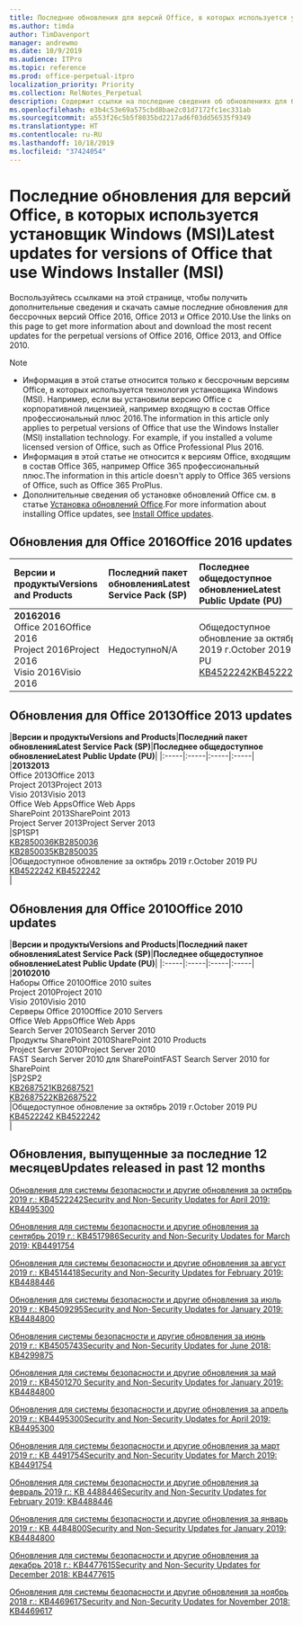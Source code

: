 ```yaml
---
title: Последние обновления для версий Office, в которых используется установщик Windows (MSI)
ms.author: timda
author: TimDavenport
manager: andrewmo
ms.date: 10/9/2019
ms.audience: ITPro
ms.topic: reference
ms.prod: office-perpetual-itpro
localization_priority: Priority
ms.collection: RelNotes_Perpetual
description: Содержит ссылки на последние сведения об обновлениях для бессрочных версий Office 2016, Office 2013 и Office 2010 для ИТ-специалистов
ms.openlocfilehash: e3b4c53e69a575cbd8bae2c01d7172fc1ec331ab
ms.sourcegitcommit: a553f26c5b5f8035bd2217ad6f03dd56535f9349
ms.translationtype: HT
ms.contentlocale: ru-RU
ms.lasthandoff: 10/18/2019
ms.locfileid: "37424054"
---
```

# <a name="latest-updates-for-versions-of-office-that-use-windows-installer-msi"></a><span data-ttu-id="0632d-103">Последние обновления для версий Office, в которых используется установщик Windows (MSI)</span><span class="sxs-lookup"><span data-stu-id="0632d-103">Latest updates for versions of Office that use Windows Installer (MSI)</span></span>

<span data-ttu-id="0632d-104">Воспользуйтесь ссылками на этой странице, чтобы получить дополнительные сведения и скачать самые последние обновления для бессрочных версий Office 2016, Office 2013 и Office 2010.</span><span class="sxs-lookup"><span data-stu-id="0632d-104">Use the links on this page to get more information about and download the most recent updates for the perpetual versions of Office 2016, Office 2013, and Office 2010.</span></span>
  
 
> [!NOTE]
> - <span data-ttu-id="0632d-p101">Информация в этой статье относится только к бессрочным версиям Office, в которых используется технология установщика Windows (MSI). Например, если вы установили версию Office с корпоративной лицензией, например входящую в состав Office профессиональный плюс 2016.</span><span class="sxs-lookup"><span data-stu-id="0632d-p101">The information in this article only applies to perpetual versions of Office that use the Windows Installer (MSI) installation technology. For example, if you installed a volume licensed version of Office, such as Office Professional Plus 2016.</span></span>
> - <span data-ttu-id="0632d-107">Информация в этой статье не относится к версиям Office, входящим в состав Office 365, например Office 365 профессиональный плюс.</span><span class="sxs-lookup"><span data-stu-id="0632d-107">The information in this article doesn't apply to Office 365 versions of Office, such as Office 365 ProPlus.</span></span>
> - <span data-ttu-id="0632d-108">Дополнительные сведения об установке обновлений Office см. в статье [Установка обновлений Office](https://support.office.com/article/2ab296f3-7f03-43a2-8e50-46de917611c5).</span><span class="sxs-lookup"><span data-stu-id="0632d-108">For more information about installing Office updates, see [Install Office updates](https://support.office.com/article/2ab296f3-7f03-43a2-8e50-46de917611c5).</span></span> 


## <a name="office-2016-updates"></a><span data-ttu-id="0632d-109">Обновления для Office 2016</span><span class="sxs-lookup"><span data-stu-id="0632d-109">Office 2016 updates</span></span>

|<span data-ttu-id="0632d-110">**Версии и продукты**</span><span class="sxs-lookup"><span data-stu-id="0632d-110">**Versions and Products**</span></span>|<span data-ttu-id="0632d-111">**Последний пакет обновления**</span><span class="sxs-lookup"><span data-stu-id="0632d-111">**Latest Service Pack (SP)**</span></span>|<span data-ttu-id="0632d-112">**Последнее общедоступное обновление**</span><span class="sxs-lookup"><span data-stu-id="0632d-112">**Latest Public Update (PU)**</span></span>|
|:-----|:-----|:-----|
|<span data-ttu-id="0632d-113">**2016**</span><span class="sxs-lookup"><span data-stu-id="0632d-113">**2016**</span></span> <br/> <span data-ttu-id="0632d-114">Office 2016</span><span class="sxs-lookup"><span data-stu-id="0632d-114">Office 2016</span></span>  <br/> <span data-ttu-id="0632d-115">Project 2016</span><span class="sxs-lookup"><span data-stu-id="0632d-115">Project 2016</span></span>  <br/> <span data-ttu-id="0632d-116">Visio 2016</span><span class="sxs-lookup"><span data-stu-id="0632d-116">Visio 2016</span></span>  <br/> |<span data-ttu-id="0632d-117">Недоступно</span><span class="sxs-lookup"><span data-stu-id="0632d-117">N/A</span></span>  <br/> |<span data-ttu-id="0632d-118">Общедоступное обновление за октябрь 2019 г.</span><span class="sxs-lookup"><span data-stu-id="0632d-118">October 2019 PU</span></span>  <br/> [<span data-ttu-id="0632d-119">KB4522242</span><span class="sxs-lookup"><span data-stu-id="0632d-119">KB4522242</span></span>](https://support.microsoft.com/help/4522242) <br/> |
   
## <a name="office-2013-updates"></a><span data-ttu-id="0632d-120">Обновления для Office 2013</span><span class="sxs-lookup"><span data-stu-id="0632d-120">Office 2013 updates</span></span>

|<span data-ttu-id="0632d-121">**Версии и продукты**</span><span class="sxs-lookup"><span data-stu-id="0632d-121">**Versions and Products**</span></span>|<span data-ttu-id="0632d-122">**Последний пакет обновления**</span><span class="sxs-lookup"><span data-stu-id="0632d-122">**Latest Service Pack (SP)**</span></span>|<span data-ttu-id="0632d-123">**Последнее общедоступное обновление**</span><span class="sxs-lookup"><span data-stu-id="0632d-123">**Latest Public Update (PU)**</span></span>|
|:-----|:-----|:-----|:-----|
|<span data-ttu-id="0632d-124">**2013**</span><span class="sxs-lookup"><span data-stu-id="0632d-124">**2013**</span></span> <br/> <span data-ttu-id="0632d-125">Office 2013</span><span class="sxs-lookup"><span data-stu-id="0632d-125">Office 2013</span></span>  <br/> <span data-ttu-id="0632d-126">Project 2013</span><span class="sxs-lookup"><span data-stu-id="0632d-126">Project 2013</span></span>  <br/> <span data-ttu-id="0632d-127">Visio 2013</span><span class="sxs-lookup"><span data-stu-id="0632d-127">Visio 2013</span></span>  <br/> <span data-ttu-id="0632d-128">Office Web Apps</span><span class="sxs-lookup"><span data-stu-id="0632d-128">Office Web Apps</span></span>  <br/> <span data-ttu-id="0632d-129">SharePoint 2013</span><span class="sxs-lookup"><span data-stu-id="0632d-129">SharePoint 2013</span></span>  <br/> <span data-ttu-id="0632d-130">Project Server 2013</span><span class="sxs-lookup"><span data-stu-id="0632d-130">Project Server 2013</span></span>  <br/> |<span data-ttu-id="0632d-131">SP1</span><span class="sxs-lookup"><span data-stu-id="0632d-131">SP1</span></span> <br/> [<span data-ttu-id="0632d-132">KB2850036</span><span class="sxs-lookup"><span data-stu-id="0632d-132">KB2850036</span></span>](https://support.microsoft.com/kb/2850036) <br/>[<span data-ttu-id="0632d-133">KB2850035</span><span class="sxs-lookup"><span data-stu-id="0632d-133">KB2850035</span></span>](https://support.microsoft.com/kb/2850035) <br/> |<span data-ttu-id="0632d-134">Общедоступное обновление за октябрь 2019 г.</span><span class="sxs-lookup"><span data-stu-id="0632d-134">October 2019 PU</span></span>  <br/> [<span data-ttu-id="0632d-135">KB4522242 </span><span class="sxs-lookup"><span data-stu-id="0632d-135">KB4522242 </span></span>](https://support.microsoft.com/help/4522242 ) <br/> |
   
## <a name="office-2010-updates"></a><span data-ttu-id="0632d-136">Обновления для Office 2010</span><span class="sxs-lookup"><span data-stu-id="0632d-136">Office 2010 updates</span></span>

|<span data-ttu-id="0632d-137">**Версии и продукты**</span><span class="sxs-lookup"><span data-stu-id="0632d-137">**Versions and Products**</span></span>|<span data-ttu-id="0632d-138">**Последний пакет обновления**</span><span class="sxs-lookup"><span data-stu-id="0632d-138">**Latest Service Pack (SP)**</span></span>|<span data-ttu-id="0632d-139">**Последнее общедоступное обновление**</span><span class="sxs-lookup"><span data-stu-id="0632d-139">**Latest Public Update (PU)**</span></span>|
|:-----|:-----|:-----|:-----|
|<span data-ttu-id="0632d-140">**2010**</span><span class="sxs-lookup"><span data-stu-id="0632d-140">**2010**</span></span> <br/> <span data-ttu-id="0632d-141">Наборы Office 2010</span><span class="sxs-lookup"><span data-stu-id="0632d-141">Office 2010 suites</span></span>  <br/> <span data-ttu-id="0632d-142">Project 2010</span><span class="sxs-lookup"><span data-stu-id="0632d-142">Project 2010</span></span>  <br/> <span data-ttu-id="0632d-143">Visio 2010</span><span class="sxs-lookup"><span data-stu-id="0632d-143">Visio 2010</span></span>  <br/> <span data-ttu-id="0632d-144">Серверы Office 2010</span><span class="sxs-lookup"><span data-stu-id="0632d-144">Office 2010 Servers</span></span>  <br/> <span data-ttu-id="0632d-145">Office Web Apps</span><span class="sxs-lookup"><span data-stu-id="0632d-145">Office Web Apps</span></span>  <br/> <span data-ttu-id="0632d-146">Search Server 2010</span><span class="sxs-lookup"><span data-stu-id="0632d-146">Search Server 2010</span></span>  <br/> <span data-ttu-id="0632d-147">Продукты SharePoint 2010</span><span class="sxs-lookup"><span data-stu-id="0632d-147">SharePoint 2010 Products</span></span>  <br/> <span data-ttu-id="0632d-148">Project Server 2010</span><span class="sxs-lookup"><span data-stu-id="0632d-148">Project Server 2010</span></span>  <br/> <span data-ttu-id="0632d-149">FAST Search Server 2010 для SharePoint</span><span class="sxs-lookup"><span data-stu-id="0632d-149">FAST Search Server 2010 for SharePoint</span></span>  <br/> |<span data-ttu-id="0632d-150">SP2</span><span class="sxs-lookup"><span data-stu-id="0632d-150">SP2</span></span> <br/>[<span data-ttu-id="0632d-151">KB2687521</span><span class="sxs-lookup"><span data-stu-id="0632d-151">KB2687521</span></span>](https://support.microsoft.com/kb/2687521) <br/> [<span data-ttu-id="0632d-152">KB2687522</span><span class="sxs-lookup"><span data-stu-id="0632d-152">KB2687522</span></span>](https://support.microsoft.com/kb/2687522) <br/> |<span data-ttu-id="0632d-153">Общедоступное обновление за октябрь 2019 г.</span><span class="sxs-lookup"><span data-stu-id="0632d-153">October 2019 PU</span></span>  <br/> [<span data-ttu-id="0632d-154">KB4522242 </span><span class="sxs-lookup"><span data-stu-id="0632d-154">KB4522242 </span></span>](https://support.microsoft.com/help/4522242 ) <br/>|
   

   
## <a name="updates-released-in-past-12-months"></a><span data-ttu-id="0632d-155">Обновления, выпущенные за последние 12 месяцев</span><span class="sxs-lookup"><span data-stu-id="0632d-155">Updates released in past 12 months</span></span>

[<span data-ttu-id="0632d-156">Обновления для системы безопасности и другие обновления за октябрь 2019 г.: KB4522242</span><span class="sxs-lookup"><span data-stu-id="0632d-156">Security and Non-Security Updates for April 2019: KB4495300</span></span>](https://support.microsoft.com/help/4522242)

[<span data-ttu-id="0632d-157">Обновления для системы безопасности и другие обновления за сентябрь 2019 г.: KB4517986</span><span class="sxs-lookup"><span data-stu-id="0632d-157">Security and Non-Security Updates for March 2019: KB4491754</span></span>](https://support.microsoft.com/help/4517986 )

[<span data-ttu-id="0632d-158">Обновления для системы безопасности и другие обновления за август 2019 г.: KB4514418</span><span class="sxs-lookup"><span data-stu-id="0632d-158">Security and Non-Security Updates for February 2019: KB4488446</span></span>](https://support.microsoft.com/help/4514418)

[<span data-ttu-id="0632d-159">Обновления для системы безопасности и другие обновления за июль 2019 г.: KB4509295</span><span class="sxs-lookup"><span data-stu-id="0632d-159">Security and Non-Security Updates for January 2019: KB4484800</span></span>](https://support.microsoft.com/help/4509295)

[<span data-ttu-id="0632d-160">Обновления системы безопасности и другие обновления за июнь 2019 г.: KB4505743</span><span class="sxs-lookup"><span data-stu-id="0632d-160">Security and Non-Security Updates for June 2018: KB4299875</span></span>](https://support.microsoft.com/help/4505743)

[<span data-ttu-id="0632d-161">Обновления для системы безопасности и другие обновления за май 2019 г.: KB4501270 </span><span class="sxs-lookup"><span data-stu-id="0632d-161">Security and Non-Security Updates for January 2019: KB4484800</span></span>](https://support.microsoft.com/ru-RU/help/4501270)

[<span data-ttu-id="0632d-162">Обновления для системы безопасности и другие обновления за апрель 2019 г.: KB4495300</span><span class="sxs-lookup"><span data-stu-id="0632d-162">Security and Non-Security Updates for April 2019: KB4495300</span></span>](https://support.microsoft.com/ru-RU/help/4495300)

[<span data-ttu-id="0632d-163">Обновления для системы безопасности и другие обновления за март 2019 г.: KB 4491754</span><span class="sxs-lookup"><span data-stu-id="0632d-163">Security and Non-Security Updates for March 2019: KB4491754</span></span>](https://support.microsoft.com/ru-RU/help/4491754) 

[<span data-ttu-id="0632d-164">Обновления для системы безопасности и другие обновления за февраль 2019 г.: KB 4488446</span><span class="sxs-lookup"><span data-stu-id="0632d-164">Security and Non-Security Updates for February 2019: KB4488446</span></span>](https://support.microsoft.com/help/4488446)

[<span data-ttu-id="0632d-165">Обновления для системы безопасности и другие обновления за январь 2019 г.: KB 4484800</span><span class="sxs-lookup"><span data-stu-id="0632d-165">Security and Non-Security Updates for January 2019: KB4484800</span></span>](https://support.microsoft.com/help/4484800)

[<span data-ttu-id="0632d-166">Обновления для системы безопасности и другие обновления за декабрь 2018 г.: KB4477615</span><span class="sxs-lookup"><span data-stu-id="0632d-166">Security and Non-Security Updates for December 2018: KB4477615</span></span>](https://support.microsoft.com/help/4477615)

[<span data-ttu-id="0632d-167">Обновления для системы безопасности и другие обновления за ноябрь 2018 г.: KB4469617</span><span class="sxs-lookup"><span data-stu-id="0632d-167">Security and Non-Security Updates for November 2018: KB4469617</span></span>](https://support.microsoft.com/help/4469617)



 

   

   

  


  
 
  
 
  

  
   
  
